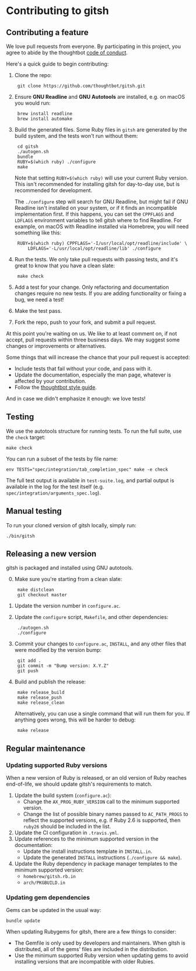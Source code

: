 # Contributing to gitsh

## Contributing a feature

We love pull requests from everyone. By participating in this project, you
agree to abide by the thoughtbot [code of conduct].

[code of conduct]: https://thoughtbot.com/open-source-code-of-conduct

Here's a quick guide to begin contributing:

1. Clone the repo:

        git clone https://github.com/thoughtbot/gitsh.git

2. Ensure **GNU Readline** and **GNU Autotools** are installed,
   e.g. on macOS you would run:

        brew install readline
        brew install automake

3. Build the generated files. Some Ruby files in `gitsh` are generated by the
   build system, and the tests won't run without them:

        cd gitsh
        ./autogen.sh
        bundle
        RUBY=$(which ruby) ./configure
        make

    Note that setting `RUBY=$(which ruby)` will use your current Ruby version.
    This isn't recommended for installing gitsh for day-to-day use, but is
    recommended for development.

    The `./configure` step will search for GNU Readline, but might fail if GNU
    Readline isn't installed on your system, or if it finds an incompatible
    implementation first. If this happens, you can set the `CPPFLAGS` and
    `LDFLAGS` environment variables to tell gitsh where to find Readline.
    For example, on macOS with Readline installed via Homebrew, you will need
    something like this:

        RUBY=$(which ruby) CPPFLAGS='-I/usr/local/opt/readline/include' \
            LDFLAGS='-L/usr/local/opt/readline/lib' ./configure

4. Run the tests. We only take pull requests with passing tests, and it's great
   to know that you have a clean slate:

        make check

5. Add a test for your change. Only refactoring and documentation changes
   require no new tests. If you are adding functionality or fixing a bug, we
   need a test!

6. Make the test pass.

7. Fork the repo, push to your fork, and submit a pull request.


At this point you're waiting on us. We like to at least comment on, if not
accept, pull requests within three business days. We may suggest some changes or
improvements or alternatives.

Some things that will increase the chance that your pull request is accepted:

* Include tests that fail without your code, and pass with it.
* Update the documentation, especially the man page, whatever is affected by
  your contribution.
* Follow the [thoughtbot style guide][style-guide].

And in case we didn't emphasize it enough: we love tests!

## Testing

We use the autotools structure for running tests. To run the full suite,
use the `check` target:

    make check

You can run a subset of the tests by file name:

    env TESTS="spec/integration/tab_completion_spec" make -e check

The full test output is available in `test-suite.log`, and partial
output is available in the log for the test itself (e.g.
`spec/integration/arguments_spec.log`).

## Manual testing

To run your cloned version of gitsh locally, simply run:

    ./bin/gitsh

## Releasing a new version

gitsh is packaged and installed using GNU autotools.

0. Make sure you're starting from a clean slate:

        make distclean
        git checkout master

1. Update the version number in `configure.ac`.

2. Update the `configure` script, `Makefile`, and other dependencies:

        ./autogen.sh
        ./configure

3. Commit your changes to `configure.ac`, `INSTALL`, and any other files that
   were modified by the version bump:

        git add .
        git commit -m "Bump version: X.Y.Z"
        git push

4. Build and publish the release:

        make release_build
        make release_push
        make release_clean

    Alternatively, you can use a single command that will run them for you. If
    anything goes wrong, this will be harder to debug:

        make release

## Regular maintenance

### Updating supported Ruby versions

When a new version of Ruby is released, or an old version of Ruby reaches
end-of-life, we should update gitsh's requirements to match.

1. Update the build system (`configure.ac`):
    - Change the `AX_PROG_RUBY_VERSION` call to the minimum supported version.
    - Change the list of possible binary names passed to `AC_PATH_PROGS` to
      reflect the supported versions, e.g. if Ruby 2.6 is supported, then
      `ruby26` should be included in the list.
2. Update the CI configuration in `.travis.yml`.
3. Update references to the minimum supported version in the documentation:
    - Update the install instructions template in `INSTALL.in`.
    - Update the generated `INSTALL` instructions (`./configure && make`).
4. Update the Ruby dependency in package manager templates to the minimum
   supported version:
    - `homebrew/gitsh.rb.in`
    - `arch/PKGBUILD.in`

### Updating gem dependencies

Gems can be updated in the usual way:

    bundle update

When updating Rubygems for gitsh, there are a few things to consider:

- The Gemfile is only used by developers and maintainers. When gitsh is
  distributed, all of the gems' files are included in the distribution.
- Use the minimum supported Ruby version when updating gems to avoid
  installing versions that are incompatible with older Rubies.

[style-guide]: https://github.com/thoughtbot/guides/tree/master/style#ruby

